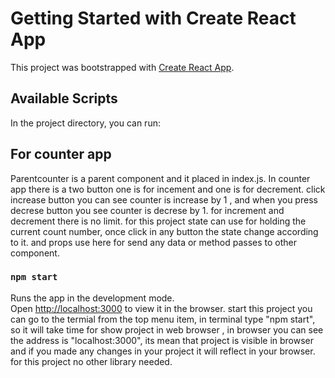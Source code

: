 # Getting Started with Create React App

This project was bootstrapped with [Create React App](https://github.com/facebook/create-react-app).

## Available Scripts

In the project directory, you can run:

## For counter app
Parentcounter is a parent component and it placed in index.js.
In counter app there is a two button one is for incement and one is for decrement.
click increase button you can see counter is increase by 1 , and when you press decrese button you see counter is decrese by 1.
for increment and decrement there is no limit.
for this project state can use for holding the current count number, once click in any button the state change according to it.
and props use here for send any data or method passes to other component.

### `npm start`

Runs the app in the development mode.\
Open [http://localhost:3000](http://localhost:3000) to view it in the browser.
start this project you can go to the termial from the top menu item, in terminal type "npm start",
so it will take time for show project in web browser , in browser you can see the address is "localhost:3000", its mean that project is visible in browser and if you made any changes in your project it will reflect in your browser.
for this project no other library needed.


